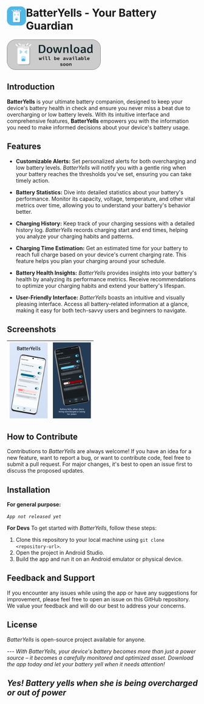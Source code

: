 

# <img align="left" loading="lazy" src="screenshots/RoundBatterYells.png" height="50"/> BatterYells - Your Battery Guardian


[//]: # (<a href='release/app-release.apk'><img alt='Download BatterYells' src='screenshots/download_not_available.png' height='80'/></a>)
<img alt='Download BatterYells (Not Available Yet)' src='screenshots/download_not_available.png' height='80'/>  


## Introduction

**BatterYells** is your ultimate battery companion, designed to keep your device's battery health in check and ensure you never miss a beat due to overcharging or low battery levels. With its intuitive interface and comprehensive features, **BatterYells** empowers you with the information you need to make informed decisions about your device's battery usage.

## Features
-   **Customizable Alerts:** Set personalized alerts for both overcharging and low battery levels. *BatterYells* will notify you with a gentle ring when your battery reaches the thresholds you've set, ensuring you can take timely action.

-   **Battery Statistics:** Dive into detailed statistics about your battery's performance. Monitor its capacity, voltage, temperature, and other vital metrics over time, allowing you to understand your battery's behavior better.

-   **Charging History:** Keep track of your charging sessions with a detailed history log. *BatterYells* records charging start and end times, helping you analyze your charging habits and patterns.

-   **Charging Time Estimation:** Get an estimated time for your battery to reach full charge based on your device's current charging rate. This feature helps you plan your charging around your schedule.

-   **Battery Health Insights:** *BatterYells* provides insights into your battery's health by analyzing its performance metrics. Receive recommendations to optimize your charging habits and extend your battery's lifespan.

-   **User-Friendly Interface:** *BatterYells* boasts an intuitive and visually pleasing interface. Access all battery-related information at a glance, making it easy for both tech-savvy users and beginners to navigate.

## Screenshots
|<img src="screenshots/batteryells_screenshot_1.png" alt="BatterYells App Screenshot 1" width="100">|<img src="screenshots/batteryells_screenshot_2.png" alt="BatterYells App Screenshot 2" width="100">  
-|-
## How to Contribute

Contributions to *BatterYells* are always welcome! If you have an idea for a new feature, want to report a bug, or want to contribute code, feel free to submit a pull request. For major changes, it's best to open an issue first to discuss the proposed updates.

## Installation
**For general purpose:**

[//]: # (1. [Download]&#40;release/app-release.apk&#41; and install as like an usual app. The app is not yet available in the app stores. So github is currently the only source of getting the app.)

*`App not released yet`*

**For Devs** To get started with *BatterYells*, follow these steps:

1. Clone this repository to your local machine using `git clone <repository-url>`.
2. Open the project in Android Studio.
3. Build the app and run it on an Android emulator or physical device.

## Feedback and Support

If you encounter any issues while using the app or have any suggestions for improvement, please feel free to open an issue on this GitHub repository. We value your feedback and will do our best to address your concerns.

## License

*BatterYells* is open-source project available for anyone.

--- _With BatterYells, your device's battery becomes more than just a power source – it becomes a carefully monitored and optimized asset. Download the app today and let your battery yell when it needs attention!_

## _Yes! Battery yells when she is being overcharged or out of power_